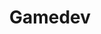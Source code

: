 ---
title: Gamedev
layout: collection
permalink: /gamedev/
collection: gamedev
entries_layout: grid
classes: wide
---